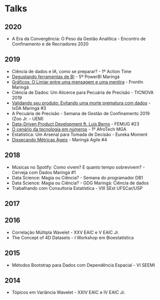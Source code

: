 # Talks

## 2020
- A Era da Convergência: O Peso da Gestão Analítica - Encontro de Confinamento e de Recriadores 2020

## 2019
- Ciência de dados e IA, como se preparar? - 1º Action Time
- [Degustando ferramentas de BI](https://drive.google.com/file/d/1rXK-GpH9N6sodEPcDZfvyyebdflTcc1Y/view?usp=sharing) - 5º PowerBI Maringá
- [Gráficos: O Limiar entre uma mensagem e uma mentira](https://drive.google.com/file/d/12WDebSIj93wq1CvPD3lI3bb8-D-jwKFO/view?usp=sharing) - FrontIn Maringá
- Ciência de Dados: Um Alicerce para Pecuária de Precisão - TICNOVA 2019
- [Validando seu produto: Evitando uma morte prematura com dados](https://drive.google.com/open?id=1h9JcsFWRUiiJwL7BNwqZAa92DNTfPSpU) - IxDA Maringá #3
- A Pecuária de Precisão - Semana de Gestão de Confinamento 2019 (Zoo Jr. - UEM)
- [Data-Driven Product Development ft. Luis Berns](https://docs.google.com/presentation/d/1h1vsB_yyBWYlbwWn59uugLPN_1eLp-98rWwzgkJl548/edit?usp=sharing) - FEMUG #23
- [O cenário da tecnologia em números](https://docs.google.com/presentation/d/1RF8mSBmKx1XYtESu4cQ-6EG-O9MNZ6BeNvM4mS2XZkw/edit?usp=sharing) - 1º AfroTech MGA
- Estatística: Um Arsenal para Tomada de Decisão - Eureka Moment
- [Dissecando Métricas Ágeis](https://docs.google.com/presentation/d/1A35XibqRHd4Ed7pQC3RSbXaSqO9OycU3EOO_DN7rxIw/edit?usp=sharing) - Maringá Agile #4

## 2018
- Músicas no Spotify: Como vivem? E quanto tempo sobrevivem? - Cerveja com Dados Maringá #1
- Data Science: Magia ou Ciência? - Semana do programador DB1
- Data Science: Magia ou Ciência? - GDG Maringá: Ciência de dados
- Trabalhando com Consultoria Estatística - VIII SEst UFSCar/USP

## 2017

## 2016

- Correlação Múltipla Wavelet - XXV EAIC e V EAIC Jr.
- The Concept of 4D Datasets - I Workshop em Bioestatística

## 2015

- Métodos Bootstrap para Dados com Dependência Espacial - VI SEEMI 

## 2014

- Tópicos em Variância Wavelet - XXIV EAIC e IV EAIC Jr.
